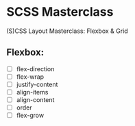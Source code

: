 # SCSS Masterclass
(S)CSS Layout Masterclass: Flexbox & Grid


## Flexbox:

- [ ] flex-direction
- [ ] flex-wrap
- [ ] justify-content
- [ ] align-items
- [ ] align-content
- [ ] order
- [ ] flex-grow

